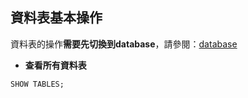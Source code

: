 ## 資料表基本操作

資料表的操作**需要先切換到database**，請參閱：[database](./database.md)

* **查看所有資料表**

```
SHOW TABLES;
```